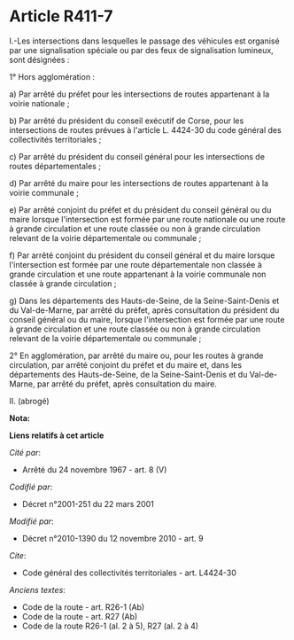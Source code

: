 # Article R411-7

I.-Les intersections dans lesquelles le passage des véhicules est organisé par une signalisation spéciale ou par des feux de
signalisation lumineux, sont désignées : 

1° Hors agglomération : 

a) Par arrêté du préfet pour les intersections de routes appartenant à la voirie nationale ; 

b) Par arrêté du président du conseil exécutif de Corse, pour les intersections de routes prévues à l'article L. 4424-30 du
code général des collectivités territoriales ; 

c) Par arrêté du président du conseil général pour les intersections de routes départementales ; 

d) Par arrêté du maire pour les intersections de routes appartenant à la voirie communale ; 

e) Par arrêté conjoint du préfet et du président du conseil général ou du maire lorsque l'intersection est formée par une
route nationale ou une route à grande circulation et une route classée ou non à grande circulation relevant de la voirie
départementale ou communale ; 

f) Par arrêté conjoint du président du conseil général et du maire lorsque l'intersection est formée par une route
départementale non classée à grande circulation et une route appartenant à la voirie communale non classée à grande
circulation ; 

g) Dans les départements des Hauts-de-Seine, de la Seine-Saint-Denis et du Val-de-Marne, par arrêté du préfet, après
consultation du président du conseil général ou du maire, lorsque l'intersection est formée par une route à grande
circulation et une route classée ou non à grande circulation relevant de la voirie départementale ou communale ; 

2° En agglomération, par arrêté du maire ou, pour les routes à grande circulation, par arrêté conjoint du préfet et du maire
et, dans les départements des Hauts-de-Seine, de la Seine-Saint-Denis et du Val-de-Marne, par arrêté du préfet, après
consultation du maire. 

II. (abrogé)

**Nota:**



**Liens relatifs à cet article**

_Cité par_:

  - Arrêté du 24 novembre 1967 - art. 8 (V)

_Codifié par_:

  - Décret n°2001-251 du 22 mars 2001

_Modifié par_:

  - Décret n°2010-1390 du 12 novembre 2010 - art. 9

_Cite_:

  - Code général des collectivités territoriales - art. L4424-30

_Anciens textes_:

  - Code de la route - art. R26-1 (Ab)
  - Code de la route - art. R27 (Ab)
  - Code de la route R26-1 (al. 2 à 5), R27 (al. 2 à 4)
